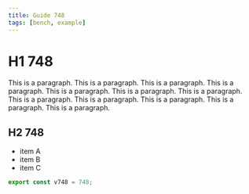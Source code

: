 ```yaml
---
title: Guide 748
tags: [bench, example]
---
```


# H1 748

This is a paragraph. This is a paragraph. This is a paragraph. This is a paragraph. This is a paragraph. This is a paragraph. This is a paragraph. This is a paragraph. This is a paragraph. This is a paragraph. This is a paragraph. This is a paragraph. 

## H2 748

- item A
- item B
- item C

```ts
export const v748 = 748;
```